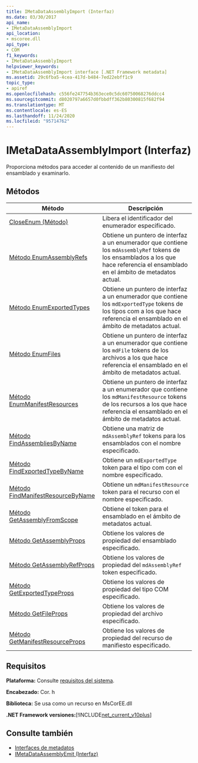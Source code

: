 ```yaml
---
title: IMetaDataAssemblyImport (Interfaz)
ms.date: 03/30/2017
api_name:
- IMetaDataAssemblyImport
api_location:
- mscoree.dll
api_type:
- COM
f1_keywords:
- IMetaDataAssemblyImport
helpviewer_keywords:
- IMetaDataAssemblyImport interface [.NET Framework metadata]
ms.assetid: 29c6fba5-4cea-417d-b484-7ed22ebff1c9
topic_type:
- apiref
ms.openlocfilehash: c556fe247754b363ece0c5dc60750068276ddcc4
ms.sourcegitcommit: d8020797a6657d0fbbdff362b80300815f682f94
ms.translationtype: MT
ms.contentlocale: es-ES
ms.lasthandoff: 11/24/2020
ms.locfileid: "95714762"
---
```

# <a name="imetadataassemblyimport-interface"></a>IMetaDataAssemblyImport (Interfaz)

Proporciona métodos para acceder al contenido de un manifiesto del ensamblado y examinarlo.  
  
## <a name="methods"></a>Métodos  
  
|Método|Descripción|  
|------------|-----------------|  
|[CloseEnum (Método)](imetadataassemblyimport-closeenum-method.md)|Libera el identificador del enumerador especificado.|  
|[Método EnumAssemblyRefs](imetadataassemblyimport-enumassemblyrefs-method.md)|Obtiene un puntero de interfaz a un enumerador que contiene los `mdAssemblyRef` tokens de los ensamblados a los que hace referencia el ensamblado en el ámbito de metadatos actual.|  
|[Método EnumExportedTypes](imetadataassemblyimport-enumexportedtypes-method.md)|Obtiene un puntero de interfaz a un enumerador que contiene los `mdExportedType` tokens de los tipos com a los que hace referencia el ensamblado en el ámbito de metadatos actual.|  
|[Método EnumFiles](imetadataassemblyimport-enumfiles-method.md)|Obtiene un puntero de interfaz a un enumerador que contiene los `mdFile` tokens de los archivos a los que hace referencia el ensamblado en el ámbito de metadatos actual.|  
|[Método EnumManifestResources](imetadataassemblyimport-enummanifestresources-method.md)|Obtiene un puntero de interfaz a un enumerador que contiene los `mdManifestResource` tokens de los recursos a los que hace referencia el ensamblado en el ámbito de metadatos actual.|  
|[Método FindAssembliesByName](imetadataassemblyimport-findassembliesbyname-method.md)|Obtiene una matriz de `mdAssemblyRef` tokens para los ensamblados con el nombre especificado.|  
|[Método FindExportedTypeByName](imetadataassemblyimport-findexportedtypebyname-method.md)|Obtiene un `mdExportedType` token para el tipo com con el nombre especificado.|  
|[Método FindManifestResourceByName](imetadataassemblyimport-findmanifestresourcebyname-method.md)|Obtiene un `mdManifestResource` token para el recurso con el nombre especificado.|  
|[Método GetAssemblyFromScope](imetadataassemblyimport-getassemblyfromscope-method.md)|Obtiene el token para el ensamblado en el ámbito de metadatos actual.|  
|[Método GetAssemblyProps](imetadataassemblyimport-getassemblyprops-method.md)|Obtiene los valores de propiedad del ensamblado especificado.|  
|[Método GetAssemblyRefProps](imetadataassemblyimport-getassemblyrefprops-method.md)|Obtiene los valores de propiedad del `mdAssemblyRef` token especificado.|  
|[Método GetExportedTypeProps](imetadataassemblyimport-getexportedtypeprops-method.md)|Obtiene los valores de propiedad del tipo COM especificado.|  
|[Método GetFileProps](imetadataassemblyimport-getfileprops-method.md)|Obtiene los valores de propiedad del archivo especificado.|  
|[Método GetManifestResourceProps](imetadataassemblyimport-getmanifestresourceprops-method.md)|Obtiene los valores de propiedad del recurso de manifiesto especificado.|  
  
## <a name="requirements"></a>Requisitos  

 **Plataforma:** Consulte [requisitos del sistema](../../get-started/system-requirements.md).  
  
 **Encabezado:** Cor. h  
  
 **Biblioteca:** Se usa como un recurso en MsCorEE.dll  
  
 **.NET Framework versiones:**[!INCLUDE[net_current_v10plus](../../../../includes/net-current-v10plus-md.md)]  
  
## <a name="see-also"></a>Consulte también

- [Interfaces de metadatos](metadata-interfaces.md)
- [IMetaDataAssemblyEmit (Interfaz)](imetadataassemblyemit-interface.md)
